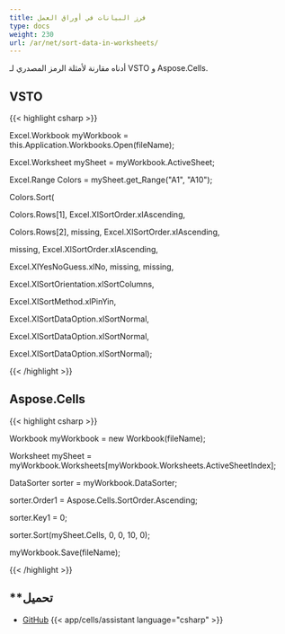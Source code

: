 ```yaml
---
title: فرز البيانات في أوراق العمل
type: docs
weight: 230
url: /ar/net/sort-data-in-worksheets/
---
```


أدناه مقارنة لأمثلة الرمز المصدري لـ VSTO و Aspose.Cells.
## **VSTO**
{{< highlight csharp >}}

   Excel.Workbook myWorkbook = this.Application.Workbooks.Open(fileName);

  Excel.Worksheet mySheet = myWorkbook.ActiveSheet;

  Excel.Range Colors = mySheet.get_Range("A1", "A10");

  Colors.Sort(

  Colors.Rows[1], Excel.XlSortOrder.xlAscending,

  Colors.Rows[2], missing, Excel.XlSortOrder.xlAscending,

  missing, Excel.XlSortOrder.xlAscending,

  Excel.XlYesNoGuess.xlNo, missing, missing,

  Excel.XlSortOrientation.xlSortColumns,

  Excel.XlSortMethod.xlPinYin,

  Excel.XlSortDataOption.xlSortNormal,

  Excel.XlSortDataOption.xlSortNormal,

  Excel.XlSortDataOption.xlSortNormal);

{{< /highlight >}}
## **Aspose.Cells**
{{< highlight csharp >}}

  Workbook myWorkbook = new Workbook(fileName);

 Worksheet mySheet = myWorkbook.Worksheets[myWorkbook.Worksheets.ActiveSheetIndex];

 DataSorter sorter = myWorkbook.DataSorter;

 sorter.Order1 = Aspose.Cells.SortOrder.Ascending;

 sorter.Key1 = 0;

 sorter.Sort(mySheet.Cells, 0, 0, 10, 0);

 myWorkbook.Save(fileName);

{{< /highlight >}}
## **تحميل
- [GitHub](https://github.com/asposemarketplace/Aspose_for_VSTO/releases/download/Aspose.Cells1.1/SortDataInWorksheets.Aspose.Cells.zip)
{{< app/cells/assistant language="csharp" >}}
